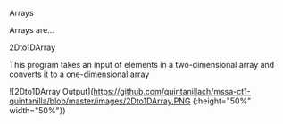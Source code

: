 Arrays

Arrays are...

2Dto1DArray

This program takes an input of elements in a two-dimensional array and converts it to a one-dimensional array

![2Dto1DArray Output](https://github.com/quintanillach/mssa-ct1-quintanilla/blob/master/images/2Dto1DArray.PNG {:height="50%" width="50%"})

